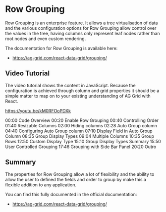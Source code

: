 # Row Grouping

Row Grouping is an enterprise feature. It allows a tree virtualisation of data and the various configuration options for Row Grouping allow control over the values in the tree, having columns only represent leaf nodes rather than root nodes and even custom rendering.

The documentation for Row Grouping is available here:

- https://ag-grid.com/react-data-grid/grouping/

## Video Tutorial

The video tutorial shows the content in JavaScript. Because the configuration is achieved through column and grid properties it should be a simple matter to map on to your existing understanding of AG Grid with React.

https://youtu.be/kM0RFOoPDXk

00:00 Code Overview
00:20 Enable Row Grouping
00:40 Controlling Order
01:40 Resizable Columns
02:00 Hiding columns
02:28 Auto Group column
04:40 Configuring Auto Group column
07:10 Display Field in Auto Group Column
08:35 Group Display Types
09:04 Multiple Columns
10:35 Group Rows
12:50 Custom Display Type
15:10 Group Display Types Summary
15:50 User Controlled Grouping
17:46 Grouping with Side Bar Panel
20:20 Outro



## Summary

The properties for Row Grouping allow a lot of flexibility and the ability to allow the user to defined the fields and order to group by make this a flexible addition to any application.

You can find this fully documented in the official documentation:

- https://ag-grid.com/react-data-grid/grouping/

